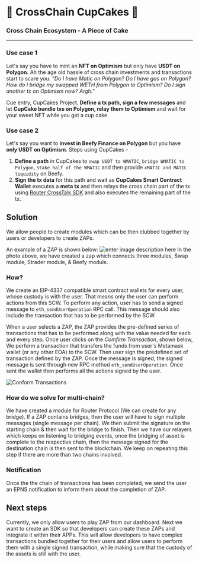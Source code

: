 
# 🧁 CrossChain CupCakes 🧁

### Cross Chain Ecosystem - A Piece of Cake

---

  ### Use case 1

  Let's say you have to mint an **NFT on Optimism** but only have **USDT on Polygon.**
  Ah the age old hassle of cross chain investments and transactions start to scare you.
  _"Do I have Matic on Polygon? Do I have gas on Polygon? How do I bridge my swapped WETH from Polygon to Optimism? Do I sign another tx on Optimism now? Argh."_

  Cue entry, CupCakes Project.
  **Define a tx path, sign a few messages** and let **CupCake bundle txs on Polygon, relay them to Optimism** and wait for your sweet NFT while you get a cup cake

  ### Use case 2

  Let's say you want to **invest in Beefy Finance on Polygon** but you have **only USDT on Optimism**.
  Steps using CupCakes -

  1. **Define a path** in CupCakes to `swap USDT to WMATIC`, `bridge WMATIC to Polygon`, `Stake half of the WMATIC` and then provide `xMATIC and MATIC liquidity` on Beefy.
  2. **Sign the tx data** for this path and wait as **CupCakes Smart Contract Wallet** executes a **meta tx** and then relays the cross chain part of the tx using [Router CrossTalk SDK](https://www.npmjs.com/package/@routerprotocol/router-crosstalk) and also executes the remaining part of the tx.

##

## Solution
We allow people to create modules which can be then clubbed together by users or developers to create ZAPs. 

An example of a ZAP is shown below:
![enter image description here](https://devfolio-prod.s3.ap-south-1.amazonaws.com/hackathons/92aad02596384660a3f09b606d311ee7/projects/3e70c7ef50fe4249ad7640d76c1b57d3/345ae202-9490-45d2-9deb-5c01f285c4f2.png)
In the photo above, we have created a zap which connects three modules, Swap module, Strader module, & Beefy module. 

### How?

We create an EIP-4337 compatible smart contract wallets for every user, whose custody is with the user. That means only the user can perform actions from this SCW. To perform any action, user has to send a signed message to `eth_sendUserOperation` RPC call. This message should also include the transaction that has to be performed by the SCW. 

When a user selects a ZAP, the ZAP provides the pre-defined series of transactions that has to be performed along with the value needed for each and every step. Once user clicks on the *Comfirm Transaction*, shown below, We perform a transaction that transfers the funds from user's Metamask wallet (or any other EOA) to the SCW. Then user sign the predefined set of transaction defined by the ZAP. Once the message is signed, the signed message is sent through new RPC method `eth_sendUserOperation`. Once sent the wallet then performs all the actions signed by the user.


![Conform Transactions](https://devfolio.co/_next/image?url=https://assets.devfolio.co/hackathons/92aad02596384660a3f09b606d311ee7/projects/3e70c7ef50fe4249ad7640d76c1b57d3/bf13f171-3c93-4e10-b4c0-5817918f4142.png&w=1440&q=75)

### How do we solve for multi-chain?
We have created a module for Router Protocol (We can create for any bridge). If a ZAP contains bridges, then the user will have to sign multiple messages (single message per chain). We then submit the signature on the starting chain & then wait for the bridge to finish. Then we have our relayers which keeps on listening to bridging events, once the bridging of asset is complete to the respective chain, then the message signed for the destination chain is then sent to the blockchain. We keep on repeating this step if there are more than two chains involved. 

### Notification
Once the the chain of transactions has been completed, we send the user an EPNS notification to inform them about the completion of ZAP.

## Next steps
Currently, we only allow users to play ZAP from our dashboard. Next we want to create an SDK so that developers can create these ZAPs and integrate it within their APPs. This will allow developers to have complex transactions bundled together for their users and allow users to perform them with a single signed transaction, while making sure that the custody of the assets is still with the user.
